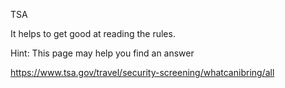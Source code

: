 TSA

It helps to get good at reading the rules.

Hint: This page may help you find an answer

https://www.tsa.gov/travel/security-screening/whatcanibring/all
